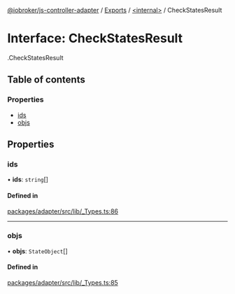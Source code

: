 [@iobroker/js-controller-adapter](../README.md) / [Exports](../modules.md) / [<internal\>](../modules/internal_.md) / CheckStatesResult

# Interface: CheckStatesResult

[<internal>](../modules/internal_.md).CheckStatesResult

## Table of contents

### Properties

- [ids](internal_.CheckStatesResult.md#ids)
- [objs](internal_.CheckStatesResult.md#objs)

## Properties

### ids

• **ids**: `string`[]

#### Defined in

[packages/adapter/src/lib/_Types.ts:86](https://github.com/ioBroker/ioBroker.js-controller/blob/4be02248/packages/adapter/src/lib/_Types.ts#L86)

___

### objs

• **objs**: `StateObject`[]

#### Defined in

[packages/adapter/src/lib/_Types.ts:85](https://github.com/ioBroker/ioBroker.js-controller/blob/4be02248/packages/adapter/src/lib/_Types.ts#L85)
